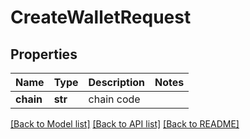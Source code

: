 # CreateWalletRequest

## Properties
Name | Type | Description | Notes
------------ | ------------- | ------------- | -------------
**chain** | **str** | chain code | 

[[Back to Model list]](../README.md#documentation-for-models) [[Back to API list]](../README.md#documentation-for-api-endpoints) [[Back to README]](../README.md)


